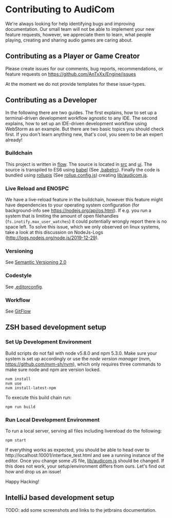# Contributing to AudiCom

We're always looking for help identifying bugs and improving documentation. Our small team will
not be able to implement your new feature requests, however, we appreciate them to learn, what
people playing, creating and sharing audio games are caring about.

## Contributing as a Player or Game Creator

Please create issues for our comments, bug reports, recommendations, or feature requests on
https://github.com/AnTxXx/Engine/issues

At the moment we do not provide templates for these issue-types.

## Contributing as a Developer

In the following there are two guides. The first explains, how to set up a terminal-driven development workflow
agnostic to any IDE. The second explains, how to set up an IDE-driven development workflow using WebStorm as an
example. But there are two basic topics you should check first. If you don't learn anything new, that's cool, you
seem to be an expert already!

### Buildchain

This project is written in [flow](https://github.com/facebook/flow). The source is located in
[src](https://github.com/AnTxXx/Engine/tree/cleanup/src) and
[ui](https://github.com/AnTxXx/Engine/tree/cleanup/src). The source is transpiled to ES6 using
[babel](https://github.com/babel/babel) (See [.babelrc](https://github.com/AnTxXx/Engine/tree/cleanup/.babelrc)). Finally
the code is bundled using [rollupjs](https://github.com/rollup/rollup) (See
[rollup.config.js](https://github.com/AnTxXx/Engine/tree/cleanup/rollup.config.js)) creating 
[lib/audicom.js](https://github.com/AnTxXx/Engine/tree/cleanup/lib/audicom.js).

### Live Reload and ENOSPC

We have a live-reload feature in the buildchain, however this feature might have dependencies to your operating system
configuration (for background-info see https://nodejs.org/api/os.html). If e.g. you run a system that is limiting the
amount of open filehandles (`fs.inotify.max_user_watches`) it could potentially wrongly report there is no space left.
To solve this issue, which we only observed on linux systems, take a look at this discussion on NodeJs-Logs
(http://logs.nodejs.org/node.js/2019-12-29).

### Versioning

See [Semantic Versioning 2.0](https://semver.org/)

### Codestyle

See [.editorconfig](https://github.com/AnTxXx/Engine/tree/cleanup/.editorconfig).

### Workflow

See [GitFlow](https://www.gitflow.com/)

## ZSH based development setup

### Set Up Development Environment

Build scripts do not fail with node v5.8.0 and npm 5.3.0.
Make sure your system is set up accordingly or use the *node version manager* (nvm, https://github.com/nvm-sh/nvm),
which only requires three commands to make sure node and npm are version locked.

    nvm install
    nvm use
    nvm install-latest-npm

To execute this build chain run:

    npm run build

### Run Local Development Environment

To run a local server, serving all files including livereload do the following:

    npm start

If everything works as expected, you should be able to head over to http://localhost:10001/interface_test.html and see
a running instance of the editor. Once you change some JS file, [lib/audicom.js](https://github.com/AnTxXx/Engine/tree/cleanup/lib/audicom.js)
should be changed. If this does not work, your setup/environment differs from ours. Let's find out how and drop us an
issue!

Happy Hacking!

## IntelliJ based development setup

TODO: add some screenshots and links to the jetbrains documentation.